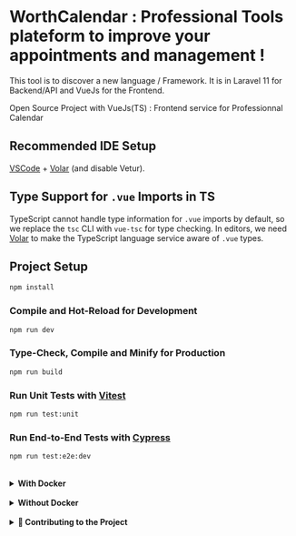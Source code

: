 # WorthCalendar : Professional Tools plateform to improve your appointments and management !

This tool is to discover a new language / Framework. It is in Laravel 11 for Backend/API and VueJs for the Frontend.

Open Source Project with VueJs(TS) : Frontend service for Professionnal Calendar

## Recommended IDE Setup

[VSCode](https://code.visualstudio.com/) + [Volar](https://marketplace.visualstudio.com/items?itemName=Vue.volar) (and disable Vetur).

## Type Support for `.vue` Imports in TS

TypeScript cannot handle type information for `.vue` imports by default, so we replace the `tsc` CLI with `vue-tsc` for type checking. In editors, we need [Volar](https://marketplace.visualstudio.com/items?itemName=Vue.volar) to make the TypeScript language service aware of `.vue` types.

## Project Setup

```sh
npm install
```

### Compile and Hot-Reload for Development

```sh
npm run dev
```

### Type-Check, Compile and Minify for Production

```sh
npm run build
```

### Run Unit Tests with [Vitest](https://vitest.dev/)

```sh
npm run test:unit
```

### Run End-to-End Tests with [Cypress](https://www.cypress.io/)

```sh
npm run test:e2e:dev
```

<br/>
<details>
<summary><b>With Docker</b></summary>

## Prerequisites :

> [Install Docker & Docker Compose](https://docs.docker.com/get-started/)

## Setup (after clone it):

```
docker-compose up --build
```

**Backend host :** http://localhost:8000
**Frontend host :** http://localhost:5173

</details>
</br>

<details>
<summary><b>Without Docker</summary>

## Prerequisites :

> [npm, PHP & Laravel](https://laravel.com/docs/11.x#installing-php) > [Composer (:warning: don't forget attribue to the Path variable !:warning:)](https://getcomposer.org/doc/00-intro.md)

## Setup (after clone it):

### Frontend:

```
npm i
cp .env.example .env
npm run dev
```

**Frontend host :** http://localhost:5173
**Backend host :** http://localhost:8000

</details>
<br/>

<details>
<summary> 🚀 Contributing to the Project</summary>

We welcome all contributions, whether you're reporting a bug, suggesting a feature, or improving the codebase! 🎉

### 🐛 Reporting Issues

1. Go to the [Issues](https://github.com/your-repository/issues) tab in this repository.
2. Click on **"New Issue"** to open a ticket.
3. Clearly describe the issue with as much detail as possible. Include screenshots or code snippets if applicable.

---

### 💡 Submitting Pull Requests (PRs)

1. **Fork** the repository by clicking the **"Fork"** button.
2. Clone your forked repository locally:
   ```bash
   git clone https://github.com/your-username/your-repository.git
   ```

---

### 🪲 For Bug fixes :

```bash
   git checkout -b fix/describe-the-bug
```

---

### 🚀 :rocket: For Bug fixes :

```bash
   git checkout -b fix/describe-the-bug
```

</details>
